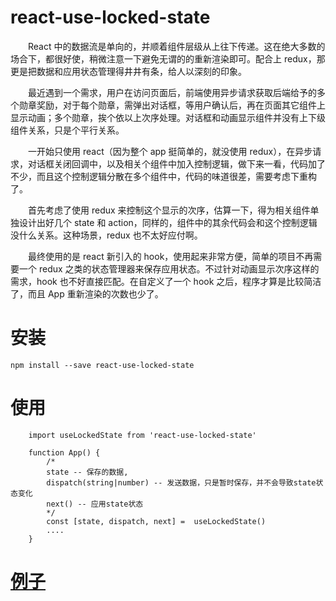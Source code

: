 # react-use-locked-state

&emsp;&emsp;React 中的数据流是单向的，并顺着组件层级从上往下传递。这在绝大多数的场合下，都很好使，稍微注意一下避免无谓的的重新渲染即可。配合上 redux，那更是把数据和应用状态管理得井井有条，给人以深刻的印象。

&emsp;&emsp;最近遇到一个需求，用户在访问页面后，前端使用异步请求获取后端给予的多个勋章奖励，对于每个勋章，需弹出对话框，等用户确认后，再在页面其它组件上显示动画；多个勋章，挨个依以上次序处理。对话框和动画显示组件并没有上下级组件关系，只是个平行关系。

&emsp;&emsp;一开始只使用 react（因为整个 app 挺简单的，就没使用 redux），在异步请求，对话框关闭回调中，以及相关个组件中加入控制逻辑，做下来一看，代码加了不少，而且这个控制逻辑分散在多个组件中，代码的味道很差，需要考虑下重构了。

&emsp;&emsp;首先考虑了使用 redux 来控制这个显示的次序，估算一下，得为相关组件单独设计出好几个 state 和 action，同样的，组件中的其余代码会和这个控制逻辑没什么关系。这种场景，redux 也不太好应付啊。

&emsp;&emsp;最终使用的是 react 新引入的 hook，使用起来非常方便，简单的项目不再需要一个 redux 之类的状态管理器来保存应用状态。不过针对动画显示次序这样的需求，hook 也不好直接匹配。在自定义了一个 hook 之后，程序才算是比较简洁了，而且 App 重新渲染的次数也少了。

# 安装

`npm install --save react-use-locked-state`

# 使用

```
    import useLockedState from 'react-use-locked-state'

    function App() {
        /*
        state -- 保存的数据,
        dispatch(string|number) -- 发送数据，只是暂时保存，并不会导致state状态变化
        next() -- 应用state状态
        */
        const [state, dispatch, next] =  useLockedState()
        ....
    }
```

# [例子](https://chenhx2015.github.io/react-use-locked-state)
